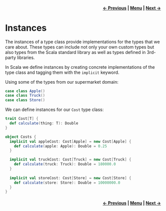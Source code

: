 <h4 align="right">
    <a href="lesson2_2_classes.md">← Previous</a> |
    <a href="../../../../README.md">Menu</a> |
    <a href="lesson2_4_1_interface_objects.md">Next →</a>
</h4>

<h1>Instances</h1>

The instances of a type class provide implementations for the types that we care about. These types can include not only 
your own custom types but also types from the Scala standard library as well as types defined in 3rd-party libraries.

In Scala we define instances by creating concrete implementations of the type class and tagging them with the `implicit` 
keyword.

Using some of the types from our supermarket domain:

```scala
case class Apple()
case class Truck()
case class Store()
```

We can define instances for our `Cost` type class:

```scala
trait Cost[T] {
  def calculate(thing: T): Double
}

object Costs {
  implicit val appleCost: Cost[Apple] = new Cost[Apple] {
    def calculate(apple: Apple): Double = 0.25
  }

  implicit val truckCost: Cost[Truck] = new Cost[Truck] {
    def calculate(truck: Truck): Double = 180000.0
  }
  
  implicit val storeCost: Cost[Store] = new Cost[Store] {
    def calculate(store: Store): Double = 10000000.0
  }
}
```

<h4 align="right">
    <a href="lesson2_2_classes.md">← Previous</a> |
    <a href="../../../../README.md">Menu</a> |
    <a href="lesson2_4_1_interface_objects.md">Next →</a>
</h4>